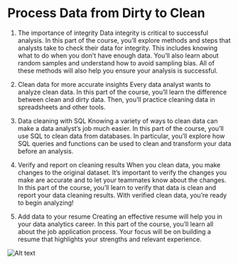 # Process Data from Dirty to Clean   

1. The importance of integrity
Data integrity is critical to successful analysis. In this part of the course, you’ll explore methods and steps that analysts take to check their data for integrity. This includes knowing what to do when you don’t have enough data. You’ll also learn about random samples and understand how to avoid sampling bias. All of these methods will also help you ensure your analysis is successful.   

2. Clean data for more accurate insights
Every data analyst wants to analyze clean data. In this part of the course, you’ll learn the difference between clean and dirty data. Then, you’ll practice cleaning data in spreadsheets and other tools.  

3. Data cleaning with SQL
Knowing a variety of ways to clean data can make a data analyst’s job much easier. In this part of the course, you’ll use SQL to clean data from databases. In particular, you’ll explore how SQL queries and functions can be used to clean and transform your data before an analysis.   

4. Verify and report on cleaning results
When you clean data, you make changes to the original dataset. It’s important to verify the changes you make are accurate and to let your teammates know about the changes. In this part of the course, you’ll learn to verify that data is clean and report your data cleaning results. With verified clean data, you’re ready to begin analyzing!  

5. Add data to your resume
Creating an effective resume will help you in your data analytics career. In this part of the course, you’ll learn all about the job application process. Your focus will be on building a resume that highlights your strengths and relevant experience.   

![Alt text]()